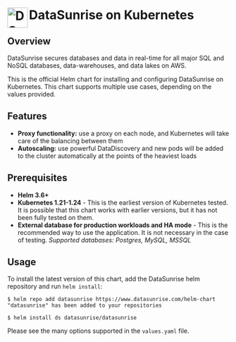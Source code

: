 <h1>
  <img src="https://datasunrise.com/Images/ds-logo-352x352.png" align="left" height="46px" alt="DS logo"/>
  <span>DataSunrise on Kubernetes</span>
</h1>

## Overview
DataSunrise secures databases and data in real-time for all major SQL and NoSQL databases, data-warehouses, and data lakes on AWS.

This is the official Helm chart for installing and configuring DataSunrise on Kubernetes. This chart supports multiple use cases, depending on the values provided.

## Features

- **Proxy functionality:** use a proxy on each node, and Kubernetes will take care of the balancing between them
- **Autoscaling:** use powerful DataDiscovery and new pods will be added to the cluster automatically at the points of the heaviest loads

## Prerequisites
- **Helm 3.6+**
- **Kubernetes 1.21-1.24** - This is the earliest version of Kubernetes tested. It is possible that this chart works with earlier versions, but it has not been fully tested on them.
- **External database for production workloads and HA mode** - This is the recommended way to use the application. It is not necessary in the case of testing. _Supported databases: Postgres, MySQL, MSSQL_

## Usage
To install the latest version of this chart, add the DataSunrise helm repository and run `helm install`:

```console
$ helm repo add datasunrise https://www.datasunrise.com/helm-chart
"datasunrise" has been added to your repositories

$ helm install ds datasunrise/datasunrise
```

Please see the many options supported in the `values.yaml` file.
